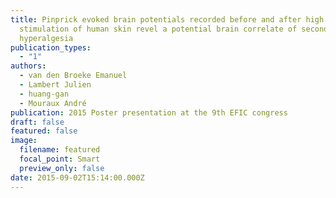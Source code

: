 ```yaml
---
title: Pinprick evoked brain potentials recorded before and after high frequency
  stimulation of human skin revel a potential brain correlate of secondary
  hyperalgesia
publication_types:
  - "1"
authors:
  - van den Broeke Emanuel
  - Lambert Julien
  - huang-gan
  - Mouraux André
publication: 2015 Poster presentation at the 9th EFIC congress
draft: false
featured: false
image:
  filename: featured
  focal_point: Smart
  preview_only: false
date: 2015-09-02T15:14:00.000Z
---
```

